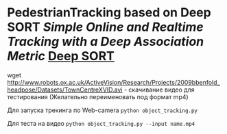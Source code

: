 # PedestrianTracking based on Deep SORT *Simple Online and Realtime Tracking with a Deep Association Metric* [Deep SORT](https://github.com/nwojke/deep_sort)

wget http://www.robots.ox.ac.uk/ActiveVision/Research/Projects/2009bbenfold_headpose/Datasets/TownCentreXVID.avi - скачивание видео для тестирования (Желательно переименовать под формат mp4)

Для запуска трекинга по Web-camera  ```python object_tracking.py```

Для теста на видео `python object_tracking.py --input name.mp4` 
